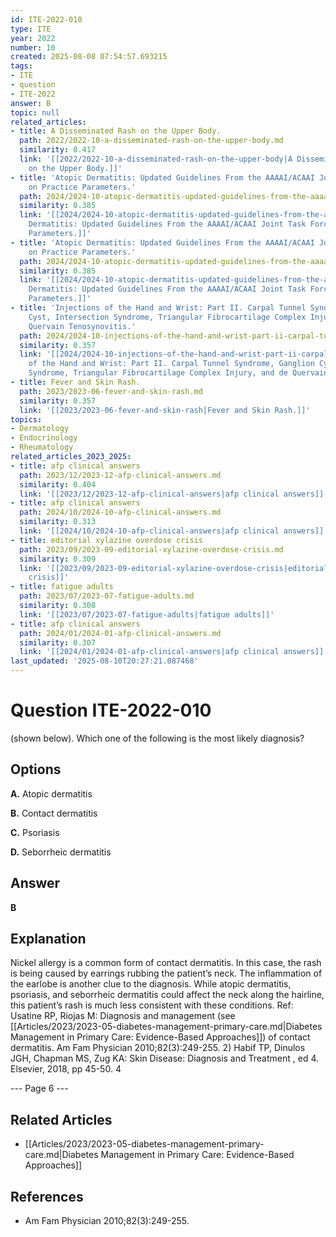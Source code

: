 ```yaml
---
id: ITE-2022-010
type: ITE
year: 2022
number: 10
created: 2025-08-08 07:54:57.693215
tags:
- ITE
- question
- ITE-2022
answer: B
topic: null
related_articles:
- title: A Disseminated Rash on the Upper Body.
  path: 2022/2022-10-a-disseminated-rash-on-the-upper-body.md
  similarity: 0.417
  link: '[[2022/2022-10-a-disseminated-rash-on-the-upper-body|A Disseminated Rash
    on the Upper Body.]]'
- title: 'Atopic Dermatitis: Updated Guidelines From the AAAAI/ACAAI Joint Task Force
    on Practice Parameters.'
  path: 2024/2024-10-atopic-dermatitis-updated-guidelines-from-the-aaaai-acaai-jo.md
  similarity: 0.385
  link: '[[2024/2024-10-atopic-dermatitis-updated-guidelines-from-the-aaaai-acaai-jo|Atopic
    Dermatitis: Updated Guidelines From the AAAAI/ACAAI Joint Task Force on Practice
    Parameters.]]'
- title: 'Atopic Dermatitis: Updated Guidelines From the AAAAI/ACAAI Joint Task Force
    on Practice Parameters.'
  path: 2024/2024-10-atopic-dermatitis-updated-guidelines-from-the-aaaaiacaai-joi.md
  similarity: 0.385
  link: '[[2024/2024-10-atopic-dermatitis-updated-guidelines-from-the-aaaaiacaai-joi|Atopic
    Dermatitis: Updated Guidelines From the AAAAI/ACAAI Joint Task Force on Practice
    Parameters.]]'
- title: 'Injections of the Hand and Wrist: Part II. Carpal Tunnel Syndrome, Ganglion
    Cyst, Intersection Syndrome, Triangular Fibrocartilage Complex Injury, and de
    Quervain Tenosynovitis.'
  path: 2024/2024-10-injections-of-the-hand-and-wrist-part-ii-carpal-tunnel-syndr.md
  similarity: 0.357
  link: '[[2024/2024-10-injections-of-the-hand-and-wrist-part-ii-carpal-tunnel-syndr|Injections
    of the Hand and Wrist: Part II. Carpal Tunnel Syndrome, Ganglion Cyst, Intersection
    Syndrome, Triangular Fibrocartilage Complex Injury, and de Quervain Tenosynovitis.]]'
- title: Fever and Skin Rash.
  path: 2023/2023-06-fever-and-skin-rash.md
  similarity: 0.357
  link: '[[2023/2023-06-fever-and-skin-rash|Fever and Skin Rash.]]'
topics:
- Dermatology
- Endocrinology
- Rheumatology
related_articles_2023_2025:
- title: afp clinical answers
  path: 2023/12/2023-12-afp-clinical-answers.md
  similarity: 0.404
  link: '[[2023/12/2023-12-afp-clinical-answers|afp clinical answers]]'
- title: afp clinical answers
  path: 2024/10/2024-10-afp-clinical-answers.md
  similarity: 0.313
  link: '[[2024/10/2024-10-afp-clinical-answers|afp clinical answers]]'
- title: editorial xylazine overdose crisis
  path: 2023/09/2023-09-editorial-xylazine-overdose-crisis.md
  similarity: 0.309
  link: '[[2023/09/2023-09-editorial-xylazine-overdose-crisis|editorial xylazine overdose
    crisis]]'
- title: fatigue adults
  path: 2023/07/2023-07-fatigue-adults.md
  similarity: 0.308
  link: '[[2023/07/2023-07-fatigue-adults|fatigue adults]]'
- title: afp clinical answers
  path: 2024/01/2024-01-afp-clinical-answers.md
  similarity: 0.307
  link: '[[2024/01/2024-01-afp-clinical-answers|afp clinical answers]]'
last_updated: '2025-08-10T20:27:21.087468'
---
```


# Question ITE-2022-010

(shown below). Which one of the following is the most likely diagnosis?

## Options

**A.** Atopic dermatitis

**B.** Contact dermatitis

**C.** Psoriasis

**D.** Seborrheic dermatitis

## Answer

**B**

## Explanation

Nickel allergy is a common form of contact dermatitis. In this case, the rash is being caused by earrings
rubbing the patient’s neck. The inflammation of the earlobe is another clue to the diagnosis. While atopic
dermatitis, psoriasis, and seborrheic dermatitis could affect the neck along the hairline, this patient’s rash
is much less consistent with these conditions.
Ref: Usatine RP, Riojas M: Diagnosis and management (see [[Articles/2023/2023-05-diabetes-management-primary-care.md|Diabetes Management in Primary Care: Evidence-Based Approaches]]) of contact dermatitis. Am Fam Physician  2010;82(3):249-255. 2) Habif
TP, Dinulos JGH, Chapman MS, Zug KA: Skin Disease: Diagnosis and Treatment , ed 4. Elsevier, 2018, pp 45-50.
4

--- Page 6 ---



## Related Articles

- [[Articles/2023/2023-05-diabetes-management-primary-care.md|Diabetes Management in Primary Care: Evidence-Based Approaches]]

## References

- Am Fam Physician  2010;82(3):249-255.
